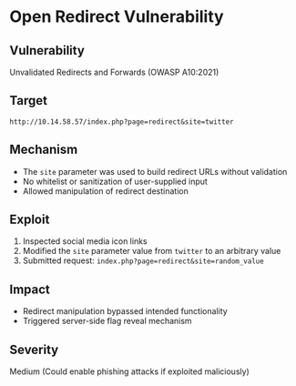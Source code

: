 # Open Redirect Vulnerability

## Vulnerability
Unvalidated Redirects and Forwards (OWASP A10:2021)

## Target
`http://10.14.58.57/index.php?page=redirect&site=twitter`

## Mechanism
- The `site` parameter was used to build redirect URLs without validation
- No whitelist or sanitization of user-supplied input
- Allowed manipulation of redirect destination

## Exploit
1. Inspected social media icon links
2. Modified the `site` parameter value from `twitter` to an arbitrary value
3. Submitted request: `index.php?page=redirect&site=random_value`

## Impact
- Redirect manipulation bypassed intended functionality
- Triggered server-side flag reveal mechanism

## Severity
Medium (Could enable phishing attacks if exploited maliciously)